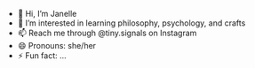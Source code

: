 - 👋 Hi, I’m Janelle
- 👀 I’m interested in learning philosophy, psychology, and crafts
- 📫 Reach me through @tiny.signals on Instagram
- 😄 Pronouns: she/her
- ⚡ Fun fact: ...

<!---
jhanzey/jhanzey is a ✨ special ✨ repository because its `README.md` (this file) appears on your GitHub profile.
You can click the Preview link to take a look at your changes.
--->
